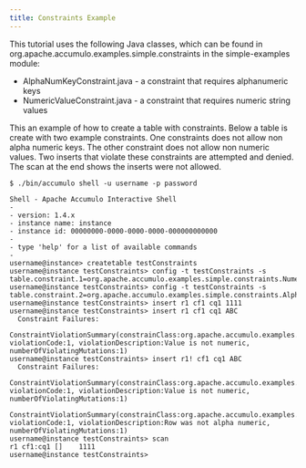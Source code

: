 ```yaml
---
title: Constraints Example
---
```


This tutorial uses the following Java classes, which can be found in org.apache.accumulo.examples.simple.constraints in the simple-examples module:

 * AlphaNumKeyConstraint.java - a constraint that requires alphanumeric keys
 * NumericValueConstraint.java - a constraint that requires numeric string values

This an example of how to create a table with constraints. Below a table is
create with two example constraints.  One constraints does not allow non alpha
numeric keys.  The other constraint does not allow non numeric values. Two
inserts that violate these constraints are attempted and denied.  The scan at
the end shows the inserts were not allowed. 

    $ ./bin/accumulo shell -u username -p password
    
    Shell - Apache Accumulo Interactive Shell
    - 
    - version: 1.4.x
    - instance name: instance
    - instance id: 00000000-0000-0000-0000-000000000000
    - 
    - type 'help' for a list of available commands
    - 
    username@instance> createtable testConstraints
    username@instance testConstraints> config -t testConstraints -s table.constraint.1=org.apache.accumulo.examples.simple.constraints.NumericValueConstraint
    username@instance testConstraints> config -t testConstraints -s table.constraint.2=org.apache.accumulo.examples.simple.constraints.AlphaNumKeyConstraint
    username@instance testConstraints> insert r1 cf1 cq1 1111
    username@instance testConstraints> insert r1 cf1 cq1 ABC
      Constraint Failures:
          ConstraintViolationSummary(constrainClass:org.apache.accumulo.examples.simple.constraints.NumericValueConstraint, violationCode:1, violationDescription:Value is not numeric, numberOfViolatingMutations:1)
    username@instance testConstraints> insert r1! cf1 cq1 ABC 
      Constraint Failures:
          ConstraintViolationSummary(constrainClass:org.apache.accumulo.examples.simple.constraints.NumericValueConstraint, violationCode:1, violationDescription:Value is not numeric, numberOfViolatingMutations:1)
          ConstraintViolationSummary(constrainClass:org.apache.accumulo.examples.simple.constraints.AlphaNumKeyConstraint, violationCode:1, violationDescription:Row was not alpha numeric, numberOfViolatingMutations:1)
    username@instance testConstraints> scan
    r1 cf1:cq1 []    1111
    username@instance testConstraints> 
